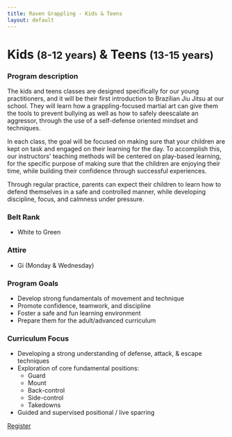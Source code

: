 ```yaml
---
title: Raven Grappling - Kids & Teens
layout: default
---
```


<div class="container py-5 px-4 p-lg-5">
  <h1>
    Kids
    <small>(8-12 years)</small>
    & Teens
    <small>(13-15 years)</small>
  </h1>

  <h3>
    Program description
  </h3>
  <p>
    The kids and teens classes are designed specifically for our young practitioners, and it will be their first introduction to Brazilian Jiu Jitsu at our school. They will learn how a grappling-focused martial art can give them the tools to prevent bullying as well as how to safely deescalate an aggressor, through the use of a self-defense oriented mindset and techniques.
  </p>
  <p>
    In each class, the goal will be focused on making sure that your children are kept on task and engaged on their learning for the day. To accomplish this, our instructors' teaching methods will be centered on play-based learning, for the specific purpose of making sure that the children are enjoying their time, while building their confidence through successful experiences.
  </p>
  <p>
    Through regular practice, parents can expect their children to learn how to defend themselves in a safe and controlled manner, while developing discipline, focus, and calmness under pressure.
  </p>

  <h3>
    Belt Rank
  </h3>
  <ul>
    <li>White to Green</li>
  </ul>

  <h3>
    Attire
  </h3>
  <ul>
    <li>Gi (Monday & Wednesday)</li>
  </ul>

  <h3>Program Goals</h3>
  <ul>
    <li>Develop strong fundamentals of movement and technique</li>
    <li>Promote confidence, teamwork, and discipline</li>
    <li>Foster a safe and fun learning environment</li>
    <li>Prepare them for the adult/advanced curriculum</li>
  </ul>

  <h3>
    Curriculum Focus
  </h3>
  <ul>
    <li>Developing a strong understanding of defense, attack, & escape techniques</li>
    <li>
      Exploration of core fundamental positions:
      <ul>
        <li>Guard</li>
        <li>Mount</li>
        <li>Back-control</li>
        <li>Side-control</li>
        <li>Takedowns</li>
      </ul>
    </li>
    <li>Guided and supervised positional / live sparring</li>
  </ul>
</div>

<div class="container py-5 px-4 p-lg-5">
  <a href="/memberships" class="rg-button">Register</a>
</div>

